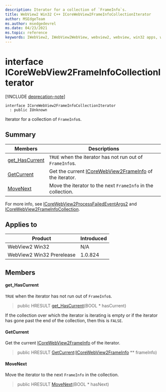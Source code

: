 ```yaml
---
description: Iterator for a collection of `FrameInfo`s.
title: WebView2 Win32 C++ ICoreWebView2FrameInfoCollectionIterator
author: MSEdgeTeam
ms.author: msedgedevrel
ms.date: 04/23/2021
ms.topic: reference
keywords: IWebView2, IWebView2WebView, webview2, webview, win32 apps, win32, edge, ICoreWebView2, ICoreWebView2Controller, browser control, edge html, ICoreWebView2FrameInfoCollectionIterator
---
```


# interface ICoreWebView2FrameInfoCollectionIterator

[!INCLUDE [deprecation-note](../includes/deprecation-note.md)]

```
interface ICoreWebView2FrameInfoCollectionIterator
  : public IUnknown
```

Iterator for a collection of `FrameInfo`s.

## Summary

 Members                        | Descriptions
--------------------------------|---------------------------------------------
[get_HasCurrent](#get_hascurrent) | `TRUE` when the iterator has not run out of `FrameInfo`s.
[GetCurrent](#getcurrent) | Get the current [ICoreWebView2FrameInfo](icorewebview2frameinfo.md) of the iterator.
[MoveNext](#movenext) | Move the iterator to the next `FrameInfo` in the collection.

For more info, see [ICoreWebView2ProcessFailedEventArgs2](icorewebview2processfailedeventargs2.md) and [ICoreWebView2FrameInfoCollection](icorewebview2frameinfocollection.md).

## Applies to

Product                         | Introduced
--------------------------------|---------------------------------------------
WebView2 Win32            |    N/A
WebView2 Win32 Prerelease |    1.0.824

## Members

#### get_HasCurrent

`TRUE` when the iterator has not run out of `FrameInfo`s.

> public HRESULT [get_HasCurrent](#get_hascurrent)(BOOL * hasCurrent)

If the collection over which the iterator is iterating is empty or if the iterator has gone past the end of the collection, then this is `FALSE`.

#### GetCurrent

Get the current [ICoreWebView2FrameInfo](icorewebview2frameinfo.md) of the iterator.

> public HRESULT [GetCurrent](#getcurrent)([ICoreWebView2FrameInfo](icorewebview2frameinfo.md) ** frameInfo)

#### MoveNext

Move the iterator to the next `FrameInfo` in the collection.

> public HRESULT [MoveNext](#movenext)(BOOL * hasNext)

